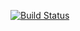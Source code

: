 [![Build Status](https://travis-ci.org/JPham97/Project110.svg?branch=master)](https://travis-ci.org/JPham97/Project110)
